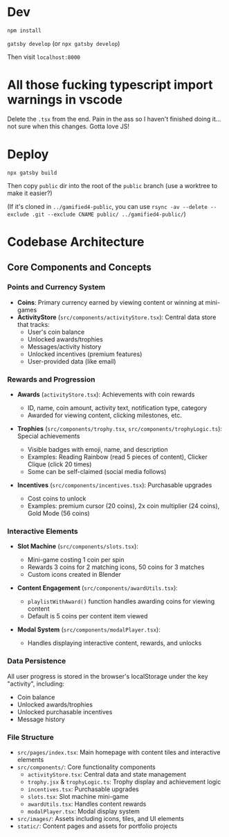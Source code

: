 # Dev

`npm install`

`gatsby develop` (or `npx gatsby develop`)

Then visit `localhost:8000`

# All those fucking typescript import warnings in vscode

Delete the `.tsx` from the end. Pain in the ass so I haven't finished doing it... not sure when this changes. Gotta love JS!

# Deploy

`npx gatsby build`

Then copy `public` dir into the root of the `public` branch (use a worktree to make it easier?)

(If it's cloned in `../gamified4-public`, you can use `rsync -av --delete --exclude .git --exclude CNAME public/ ../gamified4-public/`)

# Codebase Architecture

## Core Components and Concepts

### Points and Currency System

- **Coins**: Primary currency earned by viewing content or winning at mini-games
- **ActivityStore** (`src/components/activityStore.tsx`): Central data store that tracks:
  - User's coin balance
  - Unlocked awards/trophies
  - Messages/activity history
  - Unlocked incentives (premium features)
  - User-provided data (like email)

### Rewards and Progression

- **Awards** (`activityStore.tsx`): Achievements with coin rewards
  - ID, name, coin amount, activity text, notification type, category
  - Awarded for viewing content, clicking milestones, etc.

- **Trophies** (`src/components/trophy.tsx`, `src/components/trophyLogic.ts`): Special achievements
  - Visible badges with emoji, name, and description
  - Examples: Reading Rainbow (read 5 pieces of content), Clicker Clique (click 20 times)
  - Some can be self-claimed (social media follows)

- **Incentives** (`src/components/incentives.tsx`): Purchasable upgrades
  - Cost coins to unlock
  - Examples: premium cursor (20 coins), 2x coin multiplier (24 coins), Gold Mode (56 coins)

### Interactive Elements

- **Slot Machine** (`src/components/slots.tsx`): 
  - Mini-game costing 1 coin per spin
  - Rewards 3 coins for 2 matching icons, 50 coins for 3 matches
  - Custom icons created in Blender

- **Content Engagement** (`src/components/awardUtils.tsx`):
  - `playlistWithAward()` function handles awarding coins for viewing content
  - Default is 5 coins per content item viewed

- **Modal System** (`src/components/modalPlayer.tsx`):
  - Handles displaying interactive content, rewards, and unlocks

### Data Persistence

All user progress is stored in the browser's localStorage under the key "activity", including:
- Coin balance
- Unlocked awards/trophies
- Unlocked purchasable incentives
- Message history

### File Structure

- `src/pages/index.tsx`: Main homepage with content tiles and interactive elements
- `src/components/`: Core functionality components
  - `activityStore.tsx`: Central data and state management
  - `trophy.jsx` & `trophyLogic.ts`: Trophy display and achievement logic
  - `incentives.tsx`: Purchasable upgrades
  - `slots.tsx`: Slot machine mini-game
  - `awardUtils.tsx`: Handles content rewards
  - `modalPlayer.tsx`: Modal display system
- `src/images/`: Assets including icons, tiles, and UI elements
- `static/`: Content pages and assets for portfolio projects
